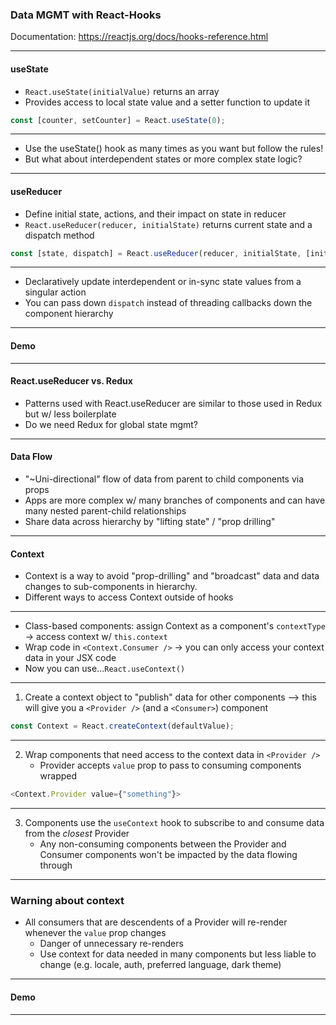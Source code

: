 ### Data MGMT with React-Hooks

Documentation:
https://reactjs.org/docs/hooks-reference.html

---

#### useState

- `React.useState(initialValue)` returns an array
- Provides access to local state value and a setter function to update it

```javascript
const [counter, setCounter] = React.useState(0);
```

---

- Use the useState() hook as many times as you want but follow the rules!
- But what about interdependent states or more complex state logic?

---

#### useReducer

- Define initial state, actions, and their impact on state in reducer
- `React.useReducer(reducer, initialState)` returns current state and a dispatch method

```javascript
const [state, dispatch] = React.useReducer(reducer, initialState, [init]);
```

---

- Declaratively update interdependent or in-sync state values from a singular action
- You can pass down `dispatch` instead of threading callbacks down the component hierarchy

---

#### Demo

---

#### React.useReducer vs. Redux

- Patterns used with React.useReducer are similar to those used in Redux but w/ less boilerplate
- Do we need Redux for global state mgmt?

---

#### Data Flow

- "~Uni-directional" flow of data from parent to child components via props
- Apps are more complex w/ many branches of components and can have many nested parent-child relationships
- Share data across hierarchy by "lifting state" / "prop drilling"

---

#### Context

- Context is a way to avoid "prop-drilling" and "broadcast" data and data changes to sub-components in hierarchy.
- Different ways to access Context outside of hooks

---

- Class-based components: assign Context as a component's `contextType` -> access context w/ `this.context`
- Wrap code in `<Context.Consumer />` -> you can only access your context data in your JSX code
- Now you can use...`React.useContext()`

---

1. Create a context object to "publish" data for other components --> this will give you a `<Provider />` (and a `<Consumer>`) component

```javascript
const Context = React.createContext(defaultValue);
```

---

2. Wrap components that need access to the context data in `<Provider />`
   - Provider accepts `value` prop to pass to consuming components wrapped

```javascript
<Context.Provider value={"something"}>
```

---

3. Components use the `useContext` hook to subscribe to and consume data from the _closest_ Provider
   - Any non-consuming components between the Provider and Consumer components won't be impacted by the data flowing through

---

### Warning about context

- All consumers that are descendents of a Provider will re-render whenever the `value` prop changes
  - Danger of unnecessary re-renders
  - Use context for data needed in many components but less liable to change (e.g. locale, auth, preferred language, dark theme)

---

#### Demo

---
